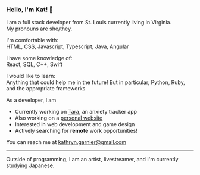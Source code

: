 ### Hello, I'm Kat! :star2:  
  
I am a full stack developer from St. Louis currently living in Virginia.  
My pronouns are she/they.

I'm comfortable with:  
HTML, CSS, Javascript, Typescript, Java, Angular  
  
I have some knowledge of:  
React, SQL, C++, Swift  

I would like to learn:  
Anything that could help me in the future! But in particular, Python, Ruby, and the appropriate frameworks  

As a developer, I am
- Currently working on [Tara](https://github.com/April-2022-LC-LiftOff/team-ave), an anxiety tracker app
- Also working on a [personal website](https://katsinskyd.github.io/portfolio)
- Interested in web development and game design
- Actively searching for **remote** work opportunities! 

You can reach me at kathryn.garnier@gmail.com

---

Outside of programming, I am an artist, livestreamer, and I'm currently studying Japanese.

